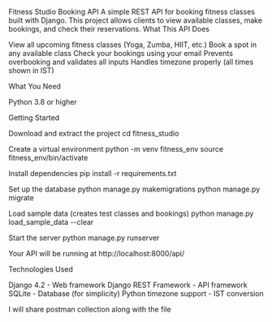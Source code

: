 Fitness Studio Booking API
A simple REST API for booking fitness classes built with Django. This project allows clients to view available classes, make bookings, and check their reservations.
What This API Does

View all upcoming fitness classes (Yoga, Zumba, HIIT, etc.)
Book a spot in any available class
Check your bookings using your email
Prevents overbooking and validates all inputs
Handles timezone properly (all times shown in IST)

What You Need

Python 3.8 or higher

Getting Started

Download and extract the project
cd fitness_studio

Create a virtual environment
python -m venv fitness_env
source fitness_env/bin/activate

Install dependencies
pip install -r requirements.txt

Set up the database
python manage.py makemigrations
python manage.py migrate

Load sample data (creates test classes and bookings)
python manage.py load_sample_data --clear

Start the server
python manage.py runserver


Your API will be running at http://localhost:8000/api/



Technologies Used

Django 4.2 - Web framework
Django REST Framework - API framework
SQLite - Database (for simplicity)
Python timezone support - IST conversion


I will share postman collection along with the file 

